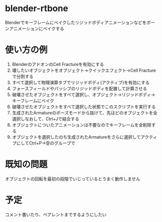 # blender-rtbone
Blenderでキーフレームにベイクしたリジッドボディアニメーションなどをボーンアニメーションにベイクする

# 使い方の例
1. BlenderのアドオンのCell Fractureを有効にする
2. 壊したいオブジェクトをオブジェクト->クイックエフェクト->Cell Fractureで分割する
3. すべて選択して物理演算タブでリジッドボディ(アクティブ)を有効にする
4. フォースフィールドやパッシブのリジッドボディを配置して計算させる
5. 破壊させたオブジェクトをすべて選択し、オブジェクト->リジッドボディ->キーフレームにベイク
6. 破壊させたオブジェクトをすべて選択した状態でこのスクリプトを実行する
7. 生成されたArmatureのポーズモードから抜けて、先ほどのオブジェクトを全選択しなおして、Ctrl+Jで結合する
8. オブジェクトについたアニメーションは不要なのでキーフレームを全削除する
9. オブジェクトを選択したのち生成されたArmatureをさらに選択してアクティブにしてCtrl+P->空のグループで

# 既知の問題
オブジェクトの回転を最初の段階でいじっているとうまく動作しません

# 予定
コメント書いたり、ペアレントまでするようにしたい
